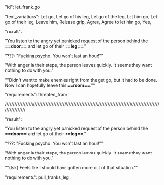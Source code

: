 "id": let_frank_go

"text_variations":
Let go, Let go of his leg, Let go of the leg, Let him go, Let go of their leg, Leave him, Release grip, Agree, Agree to let him go, Yes,

"result":

"You listen to the angry yet panicked request of the person behind the **==door==** and let go of their **==leg==**."

"???: "Fucking psycho. You won't last an hour!""

"With anger in their steps, the person leaves quickly. It seems they want nothing to do with you."

""Didn't want to make enemies right from the get go, but it had to be done. Now I can hopefully leave this **==room==**.""

"requirements": threaten_frank

////////////////////////////////////////////////////////////////////////////////////////////////////////////////

"result":

"You listen to the angry yet panicked request of the person behind the **==door==** and let go of their **==leg==**."

"???: "Fucking psycho. You won't last an hour!""

"With anger in their steps, the person leaves quickly. It seems they want nothing to do with you."

""(tsk) Feels like I should have gotten more out of that situation.""

"requirements": pull_franks_leg